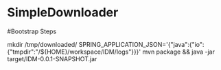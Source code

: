 # SimpleDownloader

#Bootstrap Steps

mkdir /tmp/downloaded/
SPRING_APPLICATION_JSON='{"java":{"io":{"tmpdir":"/${HOME}/workspace/IDM/logs"}}}'  mvn package && java -jar target/IDM-0.0.1-SNAPSHOT.jar
